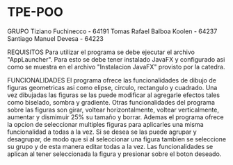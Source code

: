 # TPE-POO

GRUPO
Tiziano Fuchinecco - 64191
Tomas Rafael Balboa Koolen - 64237
Santiago Manuel Devesa - 64223

REQUISITOS
Para utilizar el programa se debe ejecutar el archivo "AppLauncher". Para esto se debe tener instalado JavaFX y configurado asi como se muestra en el archivo "Instalacion JavaFX" provisto por la catedra.


FUNCIONALIDADES
El programa ofrece las funcionalidades de dibujo de figuras geometricas asi como elipse, circulo, rectangulo y cuadrado.
Una vez dibujadas las figuras se las puede modificar al agregarle efectos tales como biselado, sombra y gradiente.
Otras funcionalidades del programa sobre las figuras son girar, voltear horizontalmente, voltear verticalmente, aumentar y dismimuir 25% su tamaño y borrar.
Ademas el programa ofrece la opcion de seleccionar multiples figuras para aplicarles una misma funcionalidad a todas a la vez.
Si se desea se las puede agrupar y desagrupar, de modo que si al seleccionar una figura tambien se seleccione su grupo y de esta manera editar todas a la vez.
Las funcionalidades se aplican al tener seleccionada la figura y presionar sobre el boton deseado.
